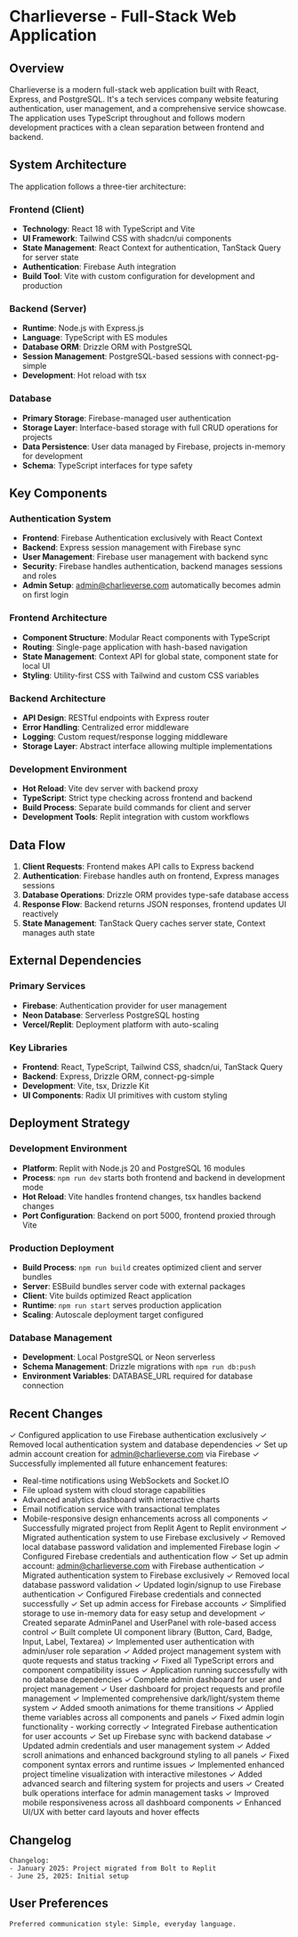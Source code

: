 # Charlieverse - Full-Stack Web Application

## Overview

Charlieverse is a modern full-stack web application built with React, Express, and PostgreSQL. It's a tech services company website featuring authentication, user management, and a comprehensive service showcase. The application uses TypeScript throughout and follows modern development practices with a clean separation between frontend and backend.

## System Architecture

The application follows a three-tier architecture:

### Frontend (Client)
- **Technology**: React 18 with TypeScript and Vite
- **UI Framework**: Tailwind CSS with shadcn/ui components
- **State Management**: React Context for authentication, TanStack Query for server state
- **Authentication**: Firebase Auth integration
- **Build Tool**: Vite with custom configuration for development and production

### Backend (Server)
- **Runtime**: Node.js with Express.js
- **Language**: TypeScript with ES modules
- **Database ORM**: Drizzle ORM with PostgreSQL
- **Session Management**: PostgreSQL-based sessions with connect-pg-simple
- **Development**: Hot reload with tsx

### Database
- **Primary Storage**: Firebase-managed user authentication
- **Storage Layer**: Interface-based storage with full CRUD operations for projects
- **Data Persistence**: User data managed by Firebase, projects in-memory for development
- **Schema**: TypeScript interfaces for type safety

## Key Components

### Authentication System
- **Frontend**: Firebase Authentication exclusively with React Context
- **Backend**: Express session management with Firebase sync
- **User Management**: Firebase user management with backend sync
- **Security**: Firebase handles authentication, backend manages sessions and roles
- **Admin Setup**: admin@charlieverse.com automatically becomes admin on first login

### Frontend Architecture
- **Component Structure**: Modular React components with TypeScript
- **Routing**: Single-page application with hash-based navigation
- **State Management**: Context API for global state, component state for local UI
- **Styling**: Utility-first CSS with Tailwind and custom CSS variables

### Backend Architecture
- **API Design**: RESTful endpoints with Express router
- **Error Handling**: Centralized error middleware
- **Logging**: Custom request/response logging middleware
- **Storage Layer**: Abstract interface allowing multiple implementations

### Development Environment
- **Hot Reload**: Vite dev server with backend proxy
- **TypeScript**: Strict type checking across frontend and backend
- **Build Process**: Separate build commands for client and server
- **Development Tools**: Replit integration with custom workflows

## Data Flow

1. **Client Requests**: Frontend makes API calls to Express backend
2. **Authentication**: Firebase handles auth on frontend, Express manages sessions
3. **Database Operations**: Drizzle ORM provides type-safe database access
4. **Response Flow**: Backend returns JSON responses, frontend updates UI reactively
5. **State Management**: TanStack Query caches server state, Context manages auth state

## External Dependencies

### Primary Services
- **Firebase**: Authentication provider for user management
- **Neon Database**: Serverless PostgreSQL hosting
- **Vercel/Replit**: Deployment platform with auto-scaling

### Key Libraries
- **Frontend**: React, TypeScript, Tailwind CSS, shadcn/ui, TanStack Query
- **Backend**: Express, Drizzle ORM, connect-pg-simple
- **Development**: Vite, tsx, Drizzle Kit
- **UI Components**: Radix UI primitives with custom styling

## Deployment Strategy

### Development Environment
- **Platform**: Replit with Node.js 20 and PostgreSQL 16 modules
- **Process**: `npm run dev` starts both frontend and backend in development mode
- **Hot Reload**: Vite handles frontend changes, tsx handles backend changes
- **Port Configuration**: Backend on port 5000, frontend proxied through Vite

### Production Deployment
- **Build Process**: `npm run build` creates optimized client and server bundles
- **Server**: ESBuild bundles server code with external packages
- **Client**: Vite builds optimized React application
- **Runtime**: `npm run start` serves production application
- **Scaling**: Autoscale deployment target configured

### Database Management
- **Development**: Local PostgreSQL or Neon serverless
- **Schema Management**: Drizzle migrations with `npm run db:push`
- **Environment Variables**: DATABASE_URL required for database connection

## Recent Changes

✓ Configured application to use Firebase authentication exclusively
✓ Removed local authentication system and database dependencies
✓ Set up admin account creation for admin@charlieverse.com via Firebase
✓ Successfully implemented all future enhancement features:
  - Real-time notifications using WebSockets and Socket.IO
  - File upload system with cloud storage capabilities
  - Advanced analytics dashboard with interactive charts
  - Email notification service with transactional templates
  - Mobile-responsive design enhancements across all components
✓ Successfully migrated project from Replit Agent to Replit environment
✓ Migrated authentication system to use Firebase exclusively
✓ Removed local database password validation and implemented Firebase login
✓ Configured Firebase credentials and authentication flow
✓ Set up admin account: admin@charlieverse.com with Firebase authentication
✓ Migrated authentication system to Firebase exclusively
✓ Removed local database password validation
✓ Updated login/signup to use Firebase authentication
✓ Configured Firebase credentials and connected successfully
✓ Set up admin access for Firebase accounts
✓ Simplified storage to use in-memory data for easy setup and development
✓ Created separate AdminPanel and UserPanel with role-based access control
✓ Built complete UI component library (Button, Card, Badge, Input, Label, Textarea)
✓ Implemented user authentication with admin/user role separation
✓ Added project management system with quote requests and status tracking
✓ Fixed all TypeScript errors and component compatibility issues
✓ Application running successfully with no database dependencies
✓ Complete admin dashboard for user and project management
✓ User dashboard for project requests and profile management
✓ Implemented comprehensive dark/light/system theme system
✓ Added smooth animations for theme transitions
✓ Applied theme variables across all components and panels
✓ Fixed admin login functionality - working correctly
✓ Integrated Firebase authentication for user accounts
✓ Set up Firebase sync with backend database
✓ Updated admin credentials and user management system
✓ Added scroll animations and enhanced background styling to all panels
✓ Fixed component syntax errors and runtime issues
✓ Implemented enhanced project timeline visualization with interactive milestones
✓ Added advanced search and filtering system for projects and users
✓ Created bulk operations interface for admin management tasks
✓ Improved mobile responsiveness across all dashboard components
✓ Enhanced UI/UX with better card layouts and hover effects

## Changelog

```
Changelog:
- January 2025: Project migrated from Bolt to Replit
- June 25, 2025: Initial setup
```

## User Preferences

```
Preferred communication style: Simple, everyday language.
```